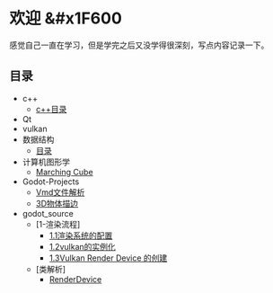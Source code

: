 # 欢迎 &#x1F600

感觉自己一直在学习，但是学完之后又没学得很深刻，写点内容记录一下。
## 目录
- c++
    - [c++目录](c++/0目录.md)
- Qt
- vulkan
- 数据结构
    -  [目录](DataStruct/index.md)
- 计算机图形学
    -  [Marching Cube](ComputerGraphics/MarchingCube.md)
- Godot-Projects
    -  [Vmd文件解析](Godot/VmdParse.md)
    -  [3D物体描边](Godot/3DOutline.md)
- godot_source
    -  [1-渲染流程]
        -  [1.1渲染系统的配置](Godot-Source/01render_create.md)
        -  [1.2vulkan的实例化](Godot-Source/02vulkan_init.md)
        -  [1.3Vulkan Render Device 的创建](Godot-Source/03render_device_vulkan.md)
    -  [类解析]
        -  [RenderDevice](Godot-Source/04render_device.md)
